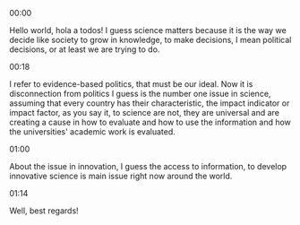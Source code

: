 00:00

Hello world, hola a todos! I guess science matters because it is the way we decide like society to grow in knowledge, to make decisions, I mean political decisions, or at least we are trying to do.  

00:18   

I refer to evidence-based politics, that must be our ideal. Now it is disconnection from politics I guess is the number one issue in science, assuming that every country has their characteristic, the impact indicator or impact factor, as you say it, to science are not, they are universal and are creating a cause in how to evaluate and how to use the information and how the universities' academic work is evaluated.

01:00   

About the issue in innovation, I guess the access to information, to develop innovative science is main issue right now around the world.

01:14   

Well, best regards!
